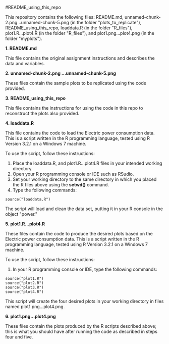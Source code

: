 #README_using_this_repo

This repository contains the following files: README.md, unnamed-chunk-2.png...unnamed-chunk-5.png (in the folder "plots_to_replicate"), README_using_this_repo, loaddata.R (in the folder "R_files"), plot1.R...plot4.R (in the folder "R_files"), and plot1.png...plot4.png (in the folder "myplots"). 

**1. README.md**

This file contains the original assignment instructions and describes the data and variables. 

**2. unnamed-chunk-2.png ...unnamed-chunk-5.png**

These files contain the sample plots to be replicated using the code provided. 

**3. README_using_this_repo**

This file contains the instructions for using the code in this repo to reconstruct the plots also provided. 

**4. loaddata.R**

This file contains the code to load the Electric power consumption data. This is a script written in the R programming language, tested using R Version 3.2.1 on a Windows 7 machine. 

To use the script, follow these instructions:
 
1. Place the loaddata.R, and plot1.R...plot4.R files in your intended working directory.
2. Open your R programming console or IDE such as RSudio. 
3. Set your working directory to the same directory in which you placed the R files above using the **setwd()** command. 
4. Type the following commands: 

```
source("loaddata.R")
```
The script will load and clean the data set, putting it in your R console in the object "power."


**5. plot1.R...plot4.R**

These files contain the code to produce the desired plots based on the Electric power consumption data. This is a script written in the R programming language, tested using R Version 3.2.1 on a Windows 7 machine. 

To use the script, follow these instructions:
1. In your R programming console or IDE, type the following commands: 

```
source("plot1.R")
source("plot2.R")
source("plot3.R")
source("plot4.R")
```

This script will create the four desired plots in your working directory in files named plot1.png...plot4.png. 

**6. plot1.png...plot4.png**

These files contain the plots produced by the R scripts described above; this is what you should have after running the code as described in steps four and five. 